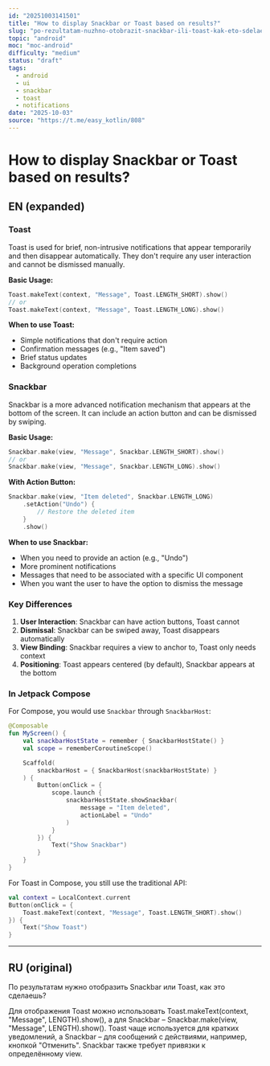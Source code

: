 ```yaml
---
id: "20251003141501"
title: "How to display Snackbar or Toast based on results?"
slug: "po-rezultatam-nuzhno-otobrazit-snackbar-ili-toast-kak-eto-sdelaesh"
topic: "android"
moc: "moc-android"
difficulty: "medium"
status: "draft"
tags:
  - android
  - ui
  - snackbar
  - toast
  - notifications
date: "2025-10-03"
source: "https://t.me/easy_kotlin/808"
---
```


# How to display Snackbar or Toast based on results?

## EN (expanded)

### Toast

Toast is used for brief, non-intrusive notifications that appear temporarily and then disappear automatically. They don't require any user interaction and cannot be dismissed manually.

**Basic Usage:**
```kotlin
Toast.makeText(context, "Message", Toast.LENGTH_SHORT).show()
// or
Toast.makeText(context, "Message", Toast.LENGTH_LONG).show()
```

**When to use Toast:**
- Simple notifications that don't require action
- Confirmation messages (e.g., "Item saved")
- Brief status updates
- Background operation completions

### Snackbar

Snackbar is a more advanced notification mechanism that appears at the bottom of the screen. It can include an action button and can be dismissed by swiping.

**Basic Usage:**
```kotlin
Snackbar.make(view, "Message", Snackbar.LENGTH_SHORT).show()
// or
Snackbar.make(view, "Message", Snackbar.LENGTH_LONG).show()
```

**With Action Button:**
```kotlin
Snackbar.make(view, "Item deleted", Snackbar.LENGTH_LONG)
    .setAction("Undo") {
        // Restore the deleted item
    }
    .show()
```

**When to use Snackbar:**
- When you need to provide an action (e.g., "Undo")
- More prominent notifications
- Messages that need to be associated with a specific UI component
- When you want the user to have the option to dismiss the message

### Key Differences

1. **User Interaction**: Snackbar can have action buttons, Toast cannot
2. **Dismissal**: Snackbar can be swiped away, Toast disappears automatically
3. **View Binding**: Snackbar requires a view to anchor to, Toast only needs context
4. **Positioning**: Toast appears centered (by default), Snackbar appears at the bottom

### In Jetpack Compose

For Compose, you would use `Snackbar` through `SnackbarHost`:

```kotlin
@Composable
fun MyScreen() {
    val snackbarHostState = remember { SnackbarHostState() }
    val scope = rememberCoroutineScope()

    Scaffold(
        snackbarHost = { SnackbarHost(snackbarHostState) }
    ) {
        Button(onClick = {
            scope.launch {
                snackbarHostState.showSnackbar(
                    message = "Item deleted",
                    actionLabel = "Undo"
                )
            }
        }) {
            Text("Show Snackbar")
        }
    }
}
```

For Toast in Compose, you still use the traditional API:
```kotlin
val context = LocalContext.current
Button(onClick = {
    Toast.makeText(context, "Message", Toast.LENGTH_SHORT).show()
}) {
    Text("Show Toast")
}
```

---

## RU (original)

По результатам нужно отобразить Snackbar или Toast, как это сделаешь?

Для отображения Toast можно использовать Toast.makeText(context, "Message", LENGTH).show(), а для Snackbar – Snackbar.make(view, "Message", LENGTH).show(). Toast чаще используется для кратких уведомлений, а Snackbar – для сообщений с действиями, например, кнопкой "Отменить". Snackbar также требует привязки к определённому view.
